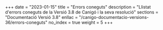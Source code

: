 +++
date        = "2023-01-15"
title       = "Errors coneguts"
description = "Llistat d'errors coneguts de la Versió 3.8 de Canigó i la seva resolució"
sections    = "Documentació Versió 3.8"
enllac		= "/canigo-documentacio-versions-36/errors-coneguts"
no_index 	= true
weight 		= 5
+++
